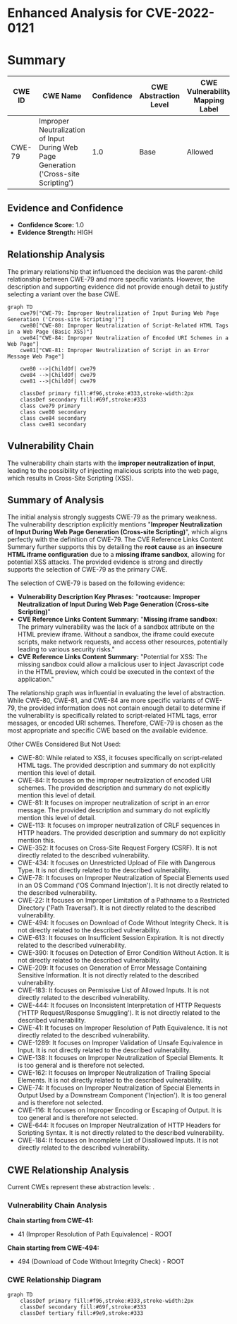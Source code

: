 # Enhanced Analysis for CVE-2022-0121

# Summary
| CWE ID | CWE Name | Confidence | CWE Abstraction Level | CWE Vulnerability Mapping Label | CWE-Vulnerability Mapping Notes |
|---|---|---|---|---|---|
| CWE-79 | Improper Neutralization of Input During Web Page Generation ('Cross-site Scripting') | 1.0 | Base | Allowed | Primary CWE |

## Evidence and Confidence

*   **Confidence Score:** 1.0
*   **Evidence Strength:** HIGH

## Relationship Analysis
The primary relationship that influenced the decision was the parent-child relationship between CWE-79 and more specific variants. However, the description and supporting evidence did not provide enough detail to justify selecting a variant over the base CWE.

```mermaid
graph TD
    cwe79["CWE-79: Improper Neutralization of Input During Web Page Generation ('Cross-site Scripting')"]
    cwe80["CWE-80: Improper Neutralization of Script-Related HTML Tags in a Web Page (Basic XSS)"]
    cwe84["CWE-84: Improper Neutralization of Encoded URI Schemes in a Web Page"]
    cwe81["CWE-81: Improper Neutralization of Script in an Error Message Web Page"]

    cwe80 -->|ChildOf| cwe79
    cwe84 -->|ChildOf| cwe79
    cwe81 -->|ChildOf| cwe79

    classDef primary fill:#f96,stroke:#333,stroke-width:2px
    classDef secondary fill:#69f,stroke:#333
    class cwe79 primary
    class cwe80 secondary
    class cwe84 secondary
    class cwe81 secondary
```

## Vulnerability Chain
The vulnerability chain starts with the **improper neutralization of input**, leading to the possibility of injecting malicious scripts into the web page, which results in Cross-Site Scripting (XSS).

## Summary of Analysis
The initial analysis strongly suggests CWE-79 as the primary weakness. The vulnerability description explicitly mentions "**Improper Neutralization of Input During Web Page Generation (Cross-site Scripting)**", which aligns perfectly with the definition of CWE-79. The CVE Reference Links Content Summary further supports this by detailing the **root cause** as an **insecure HTML iframe configuration** due to a **missing iframe sandbox**, allowing for potential XSS attacks. The provided evidence is strong and directly supports the selection of CWE-79 as the primary CWE.

The selection of CWE-79 is based on the following evidence:

*   **Vulnerability Description Key Phrases:** "**rootcause:** **Improper Neutralization of Input During Web Page Generation (Cross-site Scripting)**"
*   **CVE Reference Links Content Summary:** "**Missing iframe sandbox:** The primary vulnerability was the lack of a sandbox attribute on the HTML preview iframe. Without a sandbox, the iframe could execute scripts, make network requests, and access other resources, potentially leading to various security risks."
*   **CVE Reference Links Content Summary:** "Potential for XSS: The missing sandbox could allow a malicious user to inject Javascript code in the HTML preview, which could be executed in the context of the application."

The relationship graph was influential in evaluating the level of abstraction. While CWE-80, CWE-81, and CWE-84 are more specific variants of CWE-79, the provided information does not contain enough detail to determine if the vulnerability is specifically related to script-related HTML tags, error messages, or encoded URI schemes. Therefore, CWE-79 is chosen as the most appropriate and specific CWE based on the available evidence.

Other CWEs Considered But Not Used:

*   CWE-80: While related to XSS, it focuses specifically on script-related HTML tags. The provided description and summary do not explicitly mention this level of detail.
*   CWE-84: It focuses on the improper neutralization of encoded URI schemes. The provided description and summary do not explicitly mention this level of detail.
*   CWE-81: It focuses on improper neutralization of script in an error message. The provided description and summary do not explicitly mention this level of detail.
*   CWE-113: It focuses on improper neutralization of CRLF sequences in HTTP headers. The provided description and summary do not explicitly mention this.
*   CWE-352: It focuses on Cross-Site Request Forgery (CSRF). It is not directly related to the described vulnerability.
*   CWE-434: It focuses on Unrestricted Upload of File with Dangerous Type. It is not directly related to the described vulnerability.
*   CWE-78: It focuses on Improper Neutralization of Special Elements used in an OS Command ('OS Command Injection'). It is not directly related to the described vulnerability.
*   CWE-22: It focuses on Improper Limitation of a Pathname to a Restricted Directory ('Path Traversal'). It is not directly related to the described vulnerability.
*   CWE-494: It focuses on Download of Code Without Integrity Check. It is not directly related to the described vulnerability.
*   CWE-613: It focuses on Insufficient Session Expiration. It is not directly related to the described vulnerability.
*   CWE-390: It focuses on Detection of Error Condition Without Action. It is not directly related to the described vulnerability.
*   CWE-209: It focuses on Generation of Error Message Containing Sensitive Information. It is not directly related to the described vulnerability.
*   CWE-183: It focuses on Permissive List of Allowed Inputs. It is not directly related to the described vulnerability.
*   CWE-444: It focuses on Inconsistent Interpretation of HTTP Requests ('HTTP Request/Response Smuggling'). It is not directly related to the described vulnerability.
*   CWE-41: It focuses on Improper Resolution of Path Equivalence. It is not directly related to the described vulnerability.
*   CWE-1289: It focuses on Improper Validation of Unsafe Equivalence in Input. It is not directly related to the described vulnerability.
*   CWE-138: It focuses on Improper Neutralization of Special Elements. It is too general and is therefore not selected.
*   CWE-162: It focuses on Improper Neutralization of Trailing Special Elements. It is not directly related to the described vulnerability.
*   CWE-74: It focuses on Improper Neutralization of Special Elements in Output Used by a Downstream Component ('Injection'). It is too general and is therefore not selected.
*   CWE-116: It focuses on Improper Encoding or Escaping of Output. It is too general and is therefore not selected.
*   CWE-644: It focuses on Improper Neutralization of HTTP Headers for Scripting Syntax. It is not directly related to the described vulnerability.
*   CWE-184: It focuses on Incomplete List of Disallowed Inputs. It is not directly related to the described vulnerability.


## CWE Relationship Analysis

Current CWEs represent these abstraction levels: .


### Vulnerability Chain Analysis

**Chain starting from CWE-41:**
- 41 (Improper Resolution of Path Equivalence) - ROOT


**Chain starting from CWE-494:**
- 494 (Download of Code Without Integrity Check) - ROOT



### CWE Relationship Diagram

```mermaid
graph TD
    classDef primary fill:#f96,stroke:#333,stroke-width:2px
    classDef secondary fill:#69f,stroke:#333
    classDef tertiary fill:#9e9,stroke:#333
```